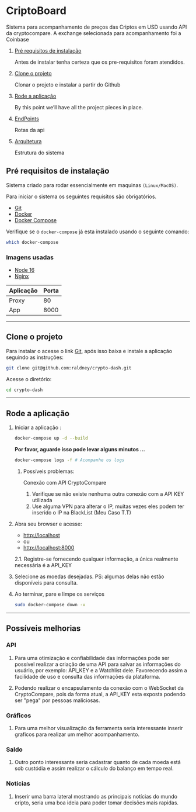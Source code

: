 # CriptoBoard

Sistema para acompanhamento de preços das Criptos em USD usando API da cryptocompare. A exchange selecionada para acompanhamento foi a Coinbase




1. [Pré requisitos de instalação](#pre-requisitos-de-instalacao)

   Antes de instalar tenha certeza que os pre-requisitos foram atendidos.

2. [Clone o projeto](#clone-o-projeto)

   Clonar o projeto e instalar a partir do Github

3. [Rode a aplicação](#rode-a-aplicacao)

   By this point we’ll have all the project pieces in place.

4. [EndPoints](#endpoints)

   Rotas da api

5. [Arquitetura](#arquitetura)

   Estrutura do sistema

## Pré requisitos de instalação

Sistema criado para rodar essencialmente em maquinas `(Linux/MacOS)`.

Para iniciar o sistema os seguintes requisitos são obrigatórios.

* [Git](https://git-scm.com/downloads)
* [Docker](https://docs.docker.com/engine/installation/)
* [Docker Compose](https://docs.docker.com/compose/install/)

Verifique se o `docker-compose` já esta instalado usando o seguinte comando:

```sh
which docker-compose
```

### Imagens usadas

* [Node 16](https://hub.docker.com/_/node)
* [Nginx](https://hub.docker.com/_/nginx)


| Aplicação | Porta |
|-----------|-------|
| Proxy     | 80    |
| App       | 8000  |

___

## Clone o projeto

Para instalar o acesse o link [Git](http://git-scm.com/book/en/v2/Getting-Started-Installing-Git), após isso baixa e instale a aplicação seguindo as instruções:

```sh
git clone git@github.com:raldney/crypto-dash.git
```

Acesse o diretório:

```sh
cd crypto-dash
```
___

## Rode a aplicação

1. Iniciar a aplicação :

    ```sh
    docker-compose up -d --build
    ```

   **Por favor, aguarde isso pode levar alguns minutos ...**

    ```sh
    docker-compose logs -f # Acompanhe os logs
    ```
   1. Possíveis problemas:
      
      Conexão com API CryptoCompare
      1. Verifique se não existe nenhuma outra conexão com a API KEY utilizada
      2. Use alguma VPN para alterar o IP, muitas vezes eles podem ter inserido o IP na BlackList (Meu Caso T.T)

2. Abra seu browser e acesse:

   * [http://localhost](http://localhost)
   * ou
   * [http://localhost:8000](http://localhost:8000)
   
   2.1. Registre-se fornecendo qualquer informação, a única realmente necessária é a API_KEY

3. Selecione as moedas desejadas. PS: algumas delas não estão disponíveis para consulta. 

4. Ao terminar, pare e limpe os serviços

    ```sh
    sudo docker-compose down -v
    ```
___

## Possíveis melhorias

### API 
   1. Para uma otimização e confiabilidade das informações pode ser possível realizar a criação de uma API 
   para salvar as informações do usuário, por exemplo: API_KEY e a Watchlist dele.
Favorecendo assim a facilidade de uso e consulta das informações da plataforma.

   2. Podendo realizar o encapsulamento da conexão com o WebSocket da CryptoCompare, pois da forma atual,
a API_KEY esta exposta podendo ser "pega" por pessoas maliciosas.

### Gráficos
   1. Para uma melhor visualização da ferramenta seria interessante inserir graficos para realizar um melhor acompanhamento.

### Saldo 
   1. Outro ponto interessante seria cadastrar quanto de cada moeda está sob custódia e assim realizar o cálculo do balanço em tempo real.

### Noticias
   1. Inserir uma barra lateral mostrando as principais notícias do mundo cripto, seria uma boa ideia para poder tomar decisões mais rapidas.
   
